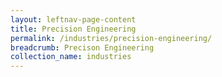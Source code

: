 ```yaml
---
layout: leftnav-page-content
title: Precision Engineering
permalink: /industries/precision-engineering/
breadcrumb: Precison Engineering
collection_name: industries
---
```

